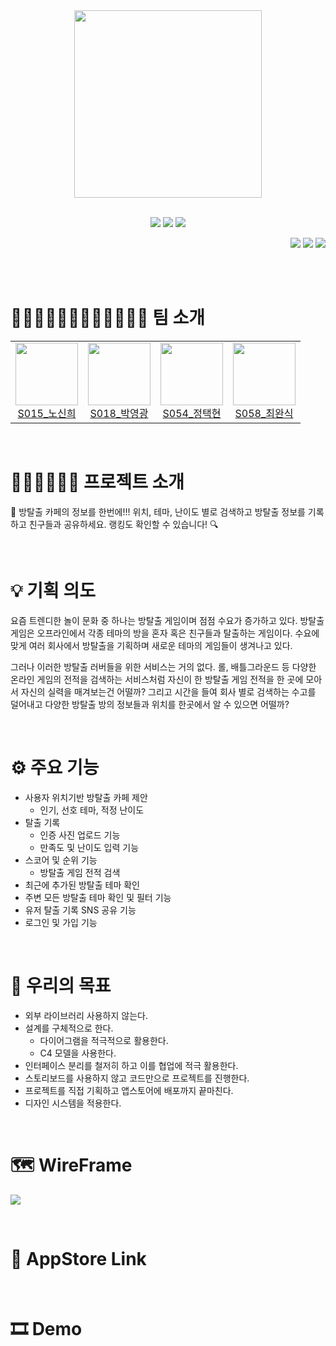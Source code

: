 </div>
<div align="center">

   <img src="https://user-images.githubusercontent.com/37871541/139585264-b485df0e-d991-4778-979c-f50a5d1fa320.png" width=300/>
</div>

</br>

<p align="center">
    <img src="https://img.shields.io/badge/Swift-v5.0-red?logo=swift" />
    <img src="https://img.shields.io/badge/Xcode-v13.0-blue?logo=Xcode" />
    <img src="https://img.shields.io/badge/iOS-13.0+-black?logo=apple" />  
<div align="end">
<a href="https://hits.seeyoufarm.com"><img src="https://hits.seeyoufarm.com/api/count/incr/badge.svg?url=https%3A%2F%2Fgithub.com%2Fboostcampwm-2021%2FiOS05-Escaper&count_bg=%2379C83D&title_bg=%23555555&icon=&icon_color=%23CF7373&title=hits&edge_flat=false"/></a>
        <img src="https://img.shields.io/github/issues/boostcampwm-2021/iOS05-Escaper">
        <img src="https://img.shields.io/github/stars/boostcampwm-2021/iOS05-Escaper">
</p>

</div>
</br></br>


# 👩🏻‍💻👨🏻‍💻👨🏻‍💻👨🏻‍💻 팀 소개



<div align="center">
  <table>
    <tr>
      <td>
        <a href="https://github.com/shinhee-rebecca">
          <img src="https://avatars.githubusercontent.com/shinhee-rebecca" width=100/>
          <br>
          <center>S015_노신희</center>
        </a>
      </td>
      <td>
        <a href="https://github.com/poisonf2">
          <img src="https://avatars.githubusercontent.com/poisonf2" width=100/>
          <br>
          <center>S018_박영광</center>
        </a>
      </td>
      <td>
        <a href="https://github.com/jeffoio">
          <img src="https://avatars.githubusercontent.com/jeffoio" width=100/>
          <br>
          <center>S054_정택현</center>
        </a>
      </td>
      <td>
        <a href="https://github.com/wansook0316">
          <img src="https://avatars.githubusercontent.com/wansook0316" width=100/>
          <br>
          <center>S058_최완식</center>
        </a>
      </td>
    </tr>
  </table>
</div>
</div>

</br>

# 🕵🏻‍♂️🕵🏻‍♀️ 프로젝트 소개 
🔎 방탈출 카페의 정보를 한번에!!! 위치, 테마, 난이도 별로 검색하고 방탈출 정보를 기록하고 친구들과 공유하세요. 랭킹도 확인할 수 있습니다! 🔍

</br>

# 💡 기획 의도
 요즘 트렌디한 놀이 문화 중 하나는 방탈출 게임이며 점점 수요가 증가하고 있다. 방탈출 게임은 오프라인에서 각종 테마의 방을 혼자 혹은 친구들과 탈출하는 게임이다. 수요에 맞게 여러 회사에서 방탈출을 기획하며 새로운 테마의 게임들이 생겨나고 있다.

 그러나 이러한 방탈출 러버들을 위한 서비스는 거의 없다. 롤, 배틀그라운드 등 다양한 온라인 게임의 전적을 검색하는 서비스처럼 자신이 한 방탈출 게임 전적을 한 곳에 모아서 자신의 실력을 매겨보는건 어떨까? 그리고 시간을 들여 회사 별로 검색하는 수고를 덜어내고 다양한 방탈출 방의 정보들과 위치를 한곳에서 알 수 있으면 어떨까?

</br>

# ⚙️ 주요 기능

- 사용자 위치기반 방탈출 카페 제안
    - 인기, 선호 테마, 적정 난이도
- 탈출 기록
    - 인증 사진 업로드 기능
    - 만족도 및 난이도 입력 기능
- 스코어 및 순위 기능
    - 방탈출 게임 전적 검색
- 최근에 추가된 방탈출 테마 확인
- 주변 모든 방탈출 테마 확인 및 필터 기능
- 유저 탈출 기록 SNS 공유 기능
- 로그인 및 가입 기능

</br>


# 🎯 우리의 목표

- 외부 라이브러리 사용하지 않는다.
- 설계를 구체적으로 한다.
    - 다이어그램을 적극적으로 활용한다.
    - C4 모델을 사용한다.
- 인터페이스 분리를 철저히 하고 이를 협업에 적극 활용한다.
- 스토리보드를 사용하지 않고 코드만으로 프로젝트를 진행한다.
- 프로젝트를 직접 기획하고 앱스토어에 배포까지 끝마친다.
- 디자인 시스템을 적용한다. 

</br>


# 🗺 WireFrame
![](https://i.imgur.com/P9giDwE.jpg)

</br>

# 🍎 AppStore Link

</br>

# 🎞 Demo
